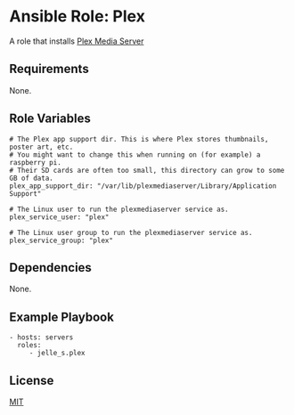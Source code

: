 # Ansible Role: Plex

A role that installs [Plex Media Server](https://www.plex.tv)

## Requirements

None.

## Role Variables

```
# The Plex app support dir. This is where Plex stores thumbnails, poster art, etc.
# You might want to change this when running on (for example) a raspberry pi.
# Their SD cards are often too small, this directory can grow to some GB of data.
plex_app_support_dir: "/var/lib/plexmediaserver/Library/Application Support"

# The Linux user to run the plexmediaserver service as.
plex_service_user: "plex"

# The Linux user group to run the plexmediaserver service as.
plex_service_group: "plex"
```

## Dependencies

None.

## Example Playbook

```
- hosts: servers
  roles:
     - jelle_s.plex
```

## License

[MIT](https://raw.githubusercontent.com/Jelle-S/ansible_role_plex/master/LICENSE)

